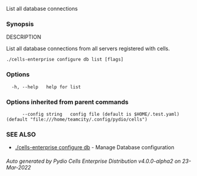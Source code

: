 List all database connections

### Synopsis


DESCRIPTION

  List all database connections from all servers registered with cells.


```
./cells-enterprise configure db list [flags]
```

### Options

```
  -h, --help   help for list
```

### Options inherited from parent commands

```
      --config string   config file (default is $HOME/.test.yaml) (default "file:///home/teamcity/.config/pydio/cells")
```

### SEE ALSO

* [./cells-enterprise configure db](./cells-enterprise-configure-db)	 - Manage Database configuration

###### Auto generated by Pydio Cells Enterprise Distribution v4.0.0-alpha2 on 23-Mar-2022
